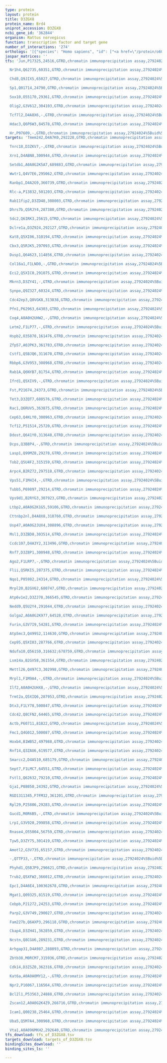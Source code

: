 ```yaml
---
type: protein
layout: protein
title: D3ZGX8
protein_name: Brd4
uniprot_accession: D3ZGX8
ncbi_gene_id: '362844'
organism: Rattus norvegicus
function: transcription factor and target gene
number_of_interactions: '274'
orthologs: '[{"species": "Homo sapiens", "id": ["<a href=\"/protein/o60885\">O60885</a>"]}, {"species": "Danio rerio", "id": ["<a href=\"/protein/f1r5h6\">F1R5H6</a>"]}, {"species": "Mus musculus", "id": ["Q3UH70"]}]'
jaspar_matrices: ''
tfs: 'Jun,P17325,24516,GTRD,chromatin immunoprecipitation assay,27924024%5Buid%5D,No

  Nr1h4,Q62735,60351,GTRD,chromatin immunoprecipitation assay,27924024%5Buid%5D,No

  Chd8,Q9JIX5,65027,GTRD,chromatin immunoprecipitation assay,27924024%5Buid%5D,No

  Sp1,Q01714,24790,GTRD,chromatin immunoprecipitation assay,27924024%5Buid%5D,No

  Sox10,O55170,29361,GTRD,chromatin immunoprecipitation assay,27924024%5Buid%5D,No

  Olig2,G3V612,304103,GTRD,chromatin immunoprecipitation assay,27924024%5Buid%5D,No

  Tcf7l2,D4A8X6,-,GTRD,chromatin immunoprecipitation assay,27924024%5Buid%5D,No

  Hdac3,Q6P6W3,84578,GTRD,chromatin immunoprecipitation assay,27924024%5Buid%5D,No

  Hr,P97609,-,GTRD,chromatin immunoprecipitation assay,27924024%5Buid%5D,No'
targets: 'Tmem242,D4A7K0,292228,GTRD,chromatin immunoprecipitation assay,27924024%5Buid%5D,No

  Tnrc18,D3ZKV7,-,GTRD,chromatin immunoprecipitation assay,27924024%5Buid%5D,No

  Xrn1,D4ABN8,300944,GTRD,chromatin immunoprecipitation assay,27924024%5Buid%5D,No

  Setdb1,A0A0G2K5A7,689883,GTRD,chromatin immunoprecipitation assay,27924024%5Buid%5D,No

  Wwtr1,Q4V7E6,295062,GTRD,chromatin immunoprecipitation assay,27924024%5Buid%5D,No

  Ranbp1,D4A2G9,360739,GTRD,chromatin immunoprecipitation assay,27924024%5Buid%5D,No

  Rlc-a,P13832,501203,GTRD,chromatin immunoprecipitation assay,27924024%5Buid%5D,No

  Rab11fip2,D3ZD48,308003,GTRD,chromatin immunoprecipitation assay,27924024%5Buid%5D,No

  Dhrs7b,Q5RJY4,287380,GTRD,chromatin immunoprecipitation assay,27924024%5Buid%5D,No

  Sdc2,Q6IRK3,25615,GTRD,chromatin immunoprecipitation assay,27924024%5Buid%5D,No

  Dclre1a,D3Z924,292127,GTRD,chromatin immunoprecipitation assay,27924024%5Buid%5D,No

  Kat8,Q5XI06,310194,GTRD,chromatin immunoprecipitation assay,27924024%5Buid%5D,No

  Cbx3,Q5RJK5,297093,GTRD,chromatin immunoprecipitation assay,27924024%5Buid%5D,No

  Dusp1,Q64623,114856,GTRD,chromatin immunoprecipitation assay,27924024%5Buid%5D,No

  Col16a1,F1LND0,-,GTRD,chromatin immunoprecipitation assay,27924024%5Buid%5D,No

  Eci2,Q5XIC0,291075,GTRD,chromatin immunoprecipitation assay,27924024%5Buid%5D,No

  Mkrn3,D3ZY41,-,GTRD,chromatin immunoprecipitation assay,27924024%5Buid%5D,No

  Synpo,Q9Z327,60324,GTRD,chromatin immunoprecipitation assay,27924024%5Buid%5D,No

  Cdc42ep3,Q0VGK8,313838,GTRD,chromatin immunoprecipitation assay,27924024%5Buid%5D,No

  Pfn1,P62963,64303,GTRD,chromatin immunoprecipitation assay,27924024%5Buid%5D,No

  Coq4,A0A0H2UHW2,-,GTRD,chromatin immunoprecipitation assay,27924024%5Buid%5D,No

  Letm2,F1LP77,-,GTRD,chromatin immunoprecipitation assay,27924024%5Buid%5D,No

  Hspb2,O35878,161476,GTRD,chromatin immunoprecipitation assay,27924024%5Buid%5D,No

  Zfp57,A0JPK3,361783,GTRD,chromatin immunoprecipitation assay,27924024%5Buid%5D,No

  Cstf1,Q5BJQ6,311670,GTRD,chromatin immunoprecipitation assay,27924024%5Buid%5D,No

  Rbbp6,G3V953,308968,GTRD,chromatin immunoprecipitation assay,27924024%5Buid%5D,No

  Rab1A,Q6NYB7,81754,GTRD,chromatin immunoprecipitation assay,27924024%5Buid%5D,No

  Ifrd1,Q5XIV9,-,GTRD,chromatin immunoprecipitation assay,27924024%5Buid%5D,No

  Fst,P21674,24373,GTRD,chromatin immunoprecipitation assay,27924024%5Buid%5D,No

  Tet3,D3ZQT7,680576,GTRD,chromatin immunoprecipitation assay,27924024%5Buid%5D,No

  Rac1,Q6RUV5,363875,GTRD,chromatin immunoprecipitation assay,27924024%5Buid%5D,No

  Cep63,Q4KLY0,300963,GTRD,chromatin immunoprecipitation assay,27924024%5Buid%5D,No

  Tcf12,P51514,25720,GTRD,chromatin immunoprecipitation assay,27924024%5Buid%5D,No

  Ddost,Q641Y0,313648,GTRD,chromatin immunoprecipitation assay,27924024%5Buid%5D,No

  Dcps,Q3B8P4,-,GTRD,chromatin immunoprecipitation assay,27924024%5Buid%5D,No

  Lasp1,Q99MZ8,29278,GTRD,chromatin immunoprecipitation assay,27924024%5Buid%5D,No

  Tob2,Q5U4F2,315159,GTRD,chromatin immunoprecipitation assay,27924024%5Buid%5D,No

  Arpc4,B2RZ72,297518,GTRD,chromatin immunoprecipitation assay,27924024%5Buid%5D,No

  Vps51,F1M4I4,-,GTRD,chromatin immunoprecipitation assay,27924024%5Buid%5D,No

  Tubb5,P69897,29214,GTRD,chromatin immunoprecipitation assay,27924024%5Buid%5D,No

  Vps9d1,B2RYG3,307923,GTRD,chromatin immunoprecipitation assay,27924024%5Buid%5D,No

  Ltbp2,A0A0G2K1G5,59106,GTRD,chromatin immunoprecipitation assay,27924024%5Buid%5D,No

  Cttnbp2nl,D4A8X8,310760,GTRD,chromatin immunoprecipitation assay,27924024%5Buid%5D,No

  Usp47,A0A0G2JUX4,308896,GTRD,chromatin immunoprecipitation assay,27924024%5Buid%5D,No

  Msl1,D3ZBD0,303514,GTRD,chromatin immunoprecipitation assay,27924024%5Buid%5D,No

  Ccdc107,D4A3Y2,313496,GTRD,chromatin immunoprecipitation assay,27924024%5Buid%5D,No

  Rnf7,D3Z8P1,300948,GTRD,chromatin immunoprecipitation assay,27924024%5Buid%5D,No

  Ago2,F1LRP7,-,GTRD,chromatin immunoprecipitation assay,27924024%5Buid%5D,No

  Flii,Q5RKI5,287375,GTRD,chromatin immunoprecipitation assay,27924024%5Buid%5D,No

  Nqo1,P05982,24314,GTRD,chromatin immunoprecipitation assay,27924024%5Buid%5D,No

  Mrpl20,B2GV62,680747,GTRD,chromatin immunoprecipitation assay,27924024%5Buid%5D,No

  Atp6v1e2,D3ZJ78,366545,GTRD,chromatin immunoprecipitation assay,27924024%5Buid%5D,No

  Nedd9,Q5U2Y4,291044,GTRD,chromatin immunoprecipitation assay,27924024%5Buid%5D,No

  Golga2,A0A0G2K977,64528,GTRD,chromatin immunoprecipitation assay,27924024%5Buid%5D,No

  Furin,G3V7I9,54281,GTRD,chromatin immunoprecipitation assay,27924024%5Buid%5D,No

  Atp5mc3,Q499S2,114630,GTRD,chromatin immunoprecipitation assay,27924024%5Buid%5D,No

  Cep95,Q5XI03,287766,GTRD,chromatin immunoprecipitation assay,27924024%5Buid%5D,No

  Ndufa10,Q561S0,316632;678759,GTRD,chromatin immunoprecipitation assay,27924024%5Buid%5D,No

  Lsm14a,B2GV58,361554,GTRD,chromatin immunoprecipitation assay,27924024%5Buid%5D,No

  Mettl26,Q497C3,302998,GTRD,chromatin immunoprecipitation assay,27924024%5Buid%5D,No

  Mrpl1,F1M9A4,-,GTRD,chromatin immunoprecipitation assay,27924024%5Buid%5D,No

  Ilf2,A0A0H2UHX8,-,GTRD,chromatin immunoprecipitation assay,27924024%5Buid%5D,No

  Trmt2a,Q5XIQ6,287953,GTRD,chromatin immunoprecipitation assay,27924024%5Buid%5D,No

  Dtx3,F1LY78,500847,GTRD,chromatin immunoprecipitation assay,27924024%5Buid%5D,No

  Cdc42,Q8CFN2,64465,GTRD,chromatin immunoprecipitation assay,27924024%5Buid%5D,No

  Actb,P60711,81822,GTRD,chromatin immunoprecipitation assay,27924024%5Buid%5D,No

  Fmc1,Q4G012,500087,GTRD,chromatin immunoprecipitation assay,27924024%5Buid%5D,No

  Hoxb4,B1WBS2,497988,GTRD,chromatin immunoprecipitation assay,27924024%5Buid%5D,No

  Rnf14,Q3ZAU6,619577,GTRD,chromatin immunoprecipitation assay,27924024%5Buid%5D,No

  Smarcc2,D4A510,685179,GTRD,chromatin immunoprecipitation assay,27924024%5Buid%5D,No

  Sept7,F1LMC7,64551,GTRD,chromatin immunoprecipitation assay,27924024%5Buid%5D,No

  Fstl1,Q62632,79210,GTRD,chromatin immunoprecipitation assay,27924024%5Buid%5D,No

  Gja1,P08050,24392,GTRD,chromatin immunoprecipitation assay,27924024%5Buid%5D,No

  RGD1311345,F7FM32,361201,GTRD,chromatin immunoprecipitation assay,27924024%5Buid%5D,No

  Rpl29,P25886,29283,GTRD,chromatin immunoprecipitation assay,27924024%5Buid%5D,No

  Gucd1,M0R6B5,-,GTRD,chromatin immunoprecipitation assay,27924024%5Buid%5D,No

  Lrp1,G3V928,299858,GTRD,chromatin immunoprecipitation assay,27924024%5Buid%5D,No

  Rnase4,O55004,56759,GTRD,chromatin immunoprecipitation assay,27924024%5Buid%5D,No

  Tyw5,D3ZY75,301419,GTRD,chromatin immunoprecipitation assay,27924024%5Buid%5D,No

  Amotl2,G3V735,65157,GTRD,chromatin immunoprecipitation assay,27924024%5Buid%5D,No

  -,Q7TP33,-,GTRD,chromatin immunoprecipitation assay,27924024%5Buid%5D,No

  Phyhd1,Q5BJP9,296621,GTRD,chromatin immunoprecipitation assay,27924024%5Buid%5D,No

  Trub2,Q5XFW2,366012,GTRD,chromatin immunoprecipitation assay,27924024%5Buid%5D,No

  Epc1,D4A6E4,100362678,GTRD,chromatin immunoprecipitation assay,27924024%5Buid%5D,No

  Mgat1,Q09325,81519,GTRD,chromatin immunoprecipitation assay,27924024%5Buid%5D,No

  Cebpb,P21272,24253,GTRD,chromatin immunoprecipitation assay,27924024%5Buid%5D,No

  Parp2,G3V749,290027,GTRD,chromatin immunoprecipitation assay,27924024%5Buid%5D,No

  Fam227b,Q6AXP3,296118,GTRD,chromatin immunoprecipitation assay,27924024%5Buid%5D,No

  Ckap4,D3ZH41,362859,GTRD,chromatin immunoprecipitation assay,27924024%5Buid%5D,No

  Ncstn,Q8CGU6,289231,GTRD,chromatin immunoprecipitation assay,27924024%5Buid%5D,No

  Arhgap31,D4A987,288093,GTRD,chromatin immunoprecipitation assay,27924024%5Buid%5D,No

  Zbtb38,M0RCM7,315936,GTRD,chromatin immunoprecipitation assay,27924024%5Buid%5D,No

  Cdk14,D3ZSZ0,362316,GTRD,chromatin immunoprecipitation assay,27924024%5Buid%5D,No

  Kat6a,A0A0A0MY12,-,GTRD,chromatin immunoprecipitation assay,27924024%5Buid%5D,No

  Npr2,P16067,116564,GTRD,chromatin immunoprecipitation assay,27924024%5Buid%5D,No

  Bcl2l1,P53563,24888,GTRD,chromatin immunoprecipitation assay,27924024%5Buid%5D,No

  Zscan12,A0A0G2K4Z9,266716,GTRD,chromatin immunoprecipitation assay,27924024%5Buid%5D,No

  Icam1,Q00238,25464,GTRD,chromatin immunoprecipitation assay,27924024%5Buid%5D,No

  Uba5,Q5M7A4,300968,GTRD,chromatin immunoprecipitation assay,27924024%5Buid%5D,No

  Vta1,A0A096MKH2,292640,GTRD,chromatin immunoprecipitation assay,27924024%5Buid%5D,No'
tfs_download: tfs_of_D3ZGX8.tsv
targets_download: targets_of_D3ZGX8.tsv
bindingSites_download: ''
binding_sites_ls: ''

---
```

